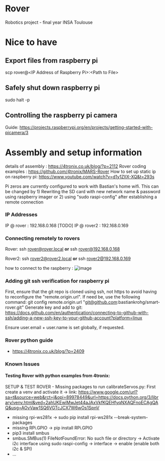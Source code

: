 # Rover
Robotics project - final year INSA Toulouse

# Nice to have
## Export files from raspberry pi
scp rover@\<IP Address of Raspberry Pi>:\<Path to File> 

## Safely shut down raspberry pi
sudo halt -p

## Controlling the raspberry pi camera
Guide: https://projects.raspberrypi.org/en/projects/getting-started-with-picamera/3

# Assembly and setup information
details of assembly : https://4tronix.co.uk/blog/?p=2112
Rover coding examples : https://github.com/4tronix/MARS-Rover
How to set up static ip on raspberry pi: https://www.youtube.com/watch?v=d1y1ZIIX-XQ&t=293s

Pi zeros are currently configured to work with Bastian's home wifi. This can be changed by 1) Rewriting the SD card with new network name & password using raspberry imager or 2) using "sudo raspi-config" after establishing a remote connection

### IP Addresses
IP @ rover : 192.168.0.168 [TODO]
IP @ rover2 : 192.168.0.169

### Connecting remotely to rovers
Rover: ssh rover@rover.local **or** ssh rover@192.168.0.168

Rover2: ssh rover2@rover2.local **or** ssh rover2@192.168.0.169

how to connect to the raspberry :
![image](https://github.com/user-attachments/assets/ab559dd2-974e-4bb3-a19c-3d8b0c0d7cd0)

### Adding git ssh verification for raspberry pi
First, ensure that the git repo is cloned using ssh, not https to avoid having to reconfigure the "remote.origin.url".
If need be, use the following command: git config remote.origin.url "git@github.com:bastiankrohg/smart-rover.git"
Generate key and add to git:
https://docs.github.com/en/authentication/connecting-to-github-with-ssh/adding-a-new-ssh-key-to-your-github-account?platform=linux

Ensure user.email + user.name is set globally, if requested.

### Rover python guide
- https://4tronix.co.uk/blog/?p=2409

### Known Issues
#### Testing Rover with python examples from 4tronix:
SETUP & TEST ROVER - Missing packages to run calibrateServos.py:
First create a venv and activate it -> link: https://www.google.com/url?sa=t&source=web&rct=j&opi=89978449&url=https://docs.python.org/3/library/venv.html&ved=2ahUKEwiMwJet44aJAxVkfKQEHfyqNXAQFnoECAgQAQ&usg=AOvVaw1SQ6VGTcJCX7W6wOs1SpnV
- missing rpi-ws281x -> sudo pip install rpi-ws281x --break-system-packages
- missing RPi.GPIO -> pip install RPi.GPIO
- pip3 install smbus
- smbus.SMBus(1) FileNotFoundError: No such file or directory -> Activate i2c interface using sudo raspi-config -> interface -> enable (enable both i2c & SPI)
- ...


